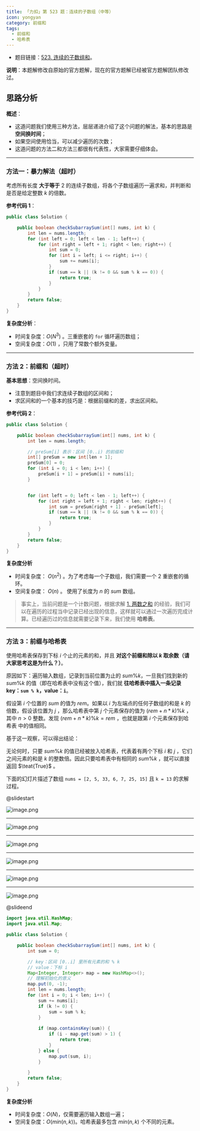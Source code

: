 ```yaml
---
title: 「力扣」第 523 题：连续的子数组（中等）
icon: yongyan
category: 前缀和
tags: 
  - 前缀和
  - 哈希表
---
```



+ 题目链接：[523. 连续的子数组和](https://leetcode-cn.com/problems/continuous-subarray-sum/)。

**说明**：本题解修改自原始的官方题解，现在的官方题解已经被官方题解团队修改过。


## 思路分析

**概述**：

+ 这道问题我们使用三种方法，层层递进介绍了这个问题的解法，基本的思路是 **空间换时间**；
+ 如果空间使用恰当，可以减少遍历的次数；
+ 这道问题的方法二和方法三都很有代表性，大家需要仔细体会。

---

### 方法一：暴力解法（超时）

考虑所有长度 **大于等于** $2$ 的连续子数组，将各个子数组遍历一遍求和，并判断和是否是给定整数 $k$ 的倍数。

**参考代码 1**：

```Java []
public class Solution {

    public boolean checkSubarraySum(int[] nums, int k) {
        int len = nums.length;
        for (int left = 0; left < len - 1; left++) {
            for (int right = left + 1; right < len; right++) {
                int sum = 0;
                for (int i = left; i <= right; i++) {
                    sum += nums[i];
                }
                if (sum == k || (k != 0 && sum % k == 0)) {
                    return true;
                }
            }
        }
        return false;
    }
}
```

**复杂度分析**：

+ 时间复杂度：$O(N^3)$ 。三重嵌套的 `for` 循环遍历数组；
+ 空间复杂度：$O(1)$ ，只用了常数个额外变量。

---

### 方法 2：前缀和（超时）

**基本思想**：空间换时间。

+ 注意到题目中我们求连续子数组的区间和；
+ 求区间和的一个基本的技巧是：根据前缀和的差，求出区间和。

**参考代码 2**：

```Java []
public class Solution {

    public boolean checkSubarraySum(int[] nums, int k) {
        int len = nums.length;

        // preSum[i] 表示：区间 [0..i) 的前缀和
        int[] preSum = new int[len + 1];
        preSum[0] = 0;
        for (int i = 0; i < len; i++) {
            preSum[i + 1] = preSum[i] + nums[i];
        }


        for (int left = 0; left < len - 1; left++) {
            for (int right = left + 1; right < len; right++) {
                int sum = preSum[right + 1] - preSum[left];
                if (sum == k || (k != 0 && sum % k == 0)) {
                    return true;
                }
            }
        }
        return false;
    }
}
```
**复杂度分析**

+ 时间复杂度： $O(n^2)$ 。为了考虑每一个子数组，我们需要一个 2 重嵌套的循环。
+ 空间复杂度： $O(n)$ 。 使用了长度为 $n$ 的 $sum$ 数组。



> 事实上，当前问题是一个计数问题，根据求解 [1. 两数之和](/problems/two-sum/) 的经验，我们可以在遍历的过程当中记录已经出现的信息，这样就可以通过一次遍历完成计算。已经遍历过的信息就需要记录下来，我们使用 **哈希表**。

---

### 方法 3：前缀与哈希表

使用哈希表保存到下标 $i$ 个止的元素的和，并且 **对这个前缀和除以 $k$ 取余数（请大家思考这是为什么？）**。

原因如下：遍历输入数组，记录到当前位置为止的 $sum\%k$，一旦我们找到新的 $sum\%k$ 的值（即在哈希表中没有这个值），我们就 **往哈希表中插入一条记录 key：`sum % k`，value：`i`**。

假设第 $i$ 个位置的 $sum % k$ 的值为 $rem$。如果以 $i$ 为左端点的任何子数组的和是 $k$ 的倍数，假设该位置为 $j$ ，那么哈希表中第 $j$ 个元素保存的值为 $(rem + n*k)\%k$ ，其中 $n > 0$ 整数。发现 $(rem + n*k)\%k = rem$ ，也就是跟第 $i$ 个元素保存到哈希表 中的值相同。

基于这一观察，可以得出结论：

无论何时，只要 $sum\%k$ 的值已经被放入哈希表，代表着有两个下标 $i$ 和 $j$ ，它们之间元素的和是 $k$ 的整数倍。因此只要哈希表中有相同的 $sum\%k$ ，就可以直接返回 $\teat{True}$ 。

下面的幻灯片描述了数组 `nums = [2, 5, 33, 6, 7, 25, 15]` 且 `k = 13` 的求解过程。


@slidestart

![image.png](https://pic.leetcode-cn.com/fff44f1a5a0d964210afb0dc29eccb594838ac5c042f383e63ffa2c9f1f337e0-image.png)

---

![image.png](https://pic.leetcode-cn.com/e4c4cdbd7f678e580a0c4b98bcb7d5ce34f0165012acdbcd332b8cc425a58eb5-image.png)

---

![image.png](https://pic.leetcode-cn.com/758b7f8f4ea5af1d91802792699591c435832f6e63c63d5a0deec701b368839e-image.png)

---

![image.png](https://pic.leetcode-cn.com/07cb8e8d956cc2d3a2d18df59d537d2e8ba75bbddde7f9de4f233663b70b8ff4-image.png)

---

![image.png](https://pic.leetcode-cn.com/2a09f77a87eee9396bba1b41a98eb5ef0ef5d64d126414b5c4bd63d1c16b54a4-image.png)

---

![image.png](https://pic.leetcode-cn.com/0a3a37abed5345ce6b70f877774674a8ccd3e31681f50d3b3917f0ea055c766c-image.png)


@slideend


```Java []
import java.util.HashMap;
import java.util.Map;

public class Solution {

    public boolean checkSubarraySum(int[] nums, int k) {
        int sum = 0;

        // key：区间 [0..i] 里所有元素的和 % k
        // value：下标 i
        Map<Integer, Integer> map = new HashMap<>();
        // 理解初始化的意义
        map.put(0, -1);
        int len = nums.length;
        for (int i = 0; i < len; i++) {
            sum += nums[i];
            if (k != 0) {
                sum = sum % k;
            }
            
            if (map.containsKey(sum)) {
                if (i - map.get(sum) > 1) {
                    return true;
                }
            } else {
                map.put(sum, i);
            }

        }
        return false;
    }
}
```

**复杂度分析**

+ 时间复杂度：$O(N)$，仅需要遍历输入数组一遍；
+ 空间复杂度：$O(min(n,k))$。哈希表最多包含 $min(n,k)$ 个不同的元素。

